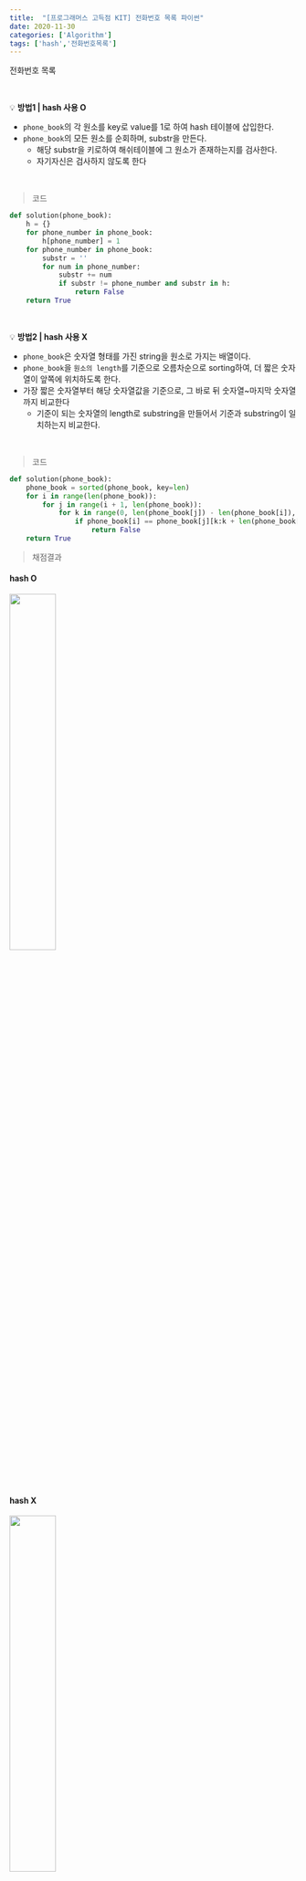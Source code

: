 ```yaml
---
title:  "[프로그래머스 고득점 KIT] 전화번호 목록 파이썬"
date: 2020-11-30
categories: ['Algorithm']
tags: ['hash','전화번호목록']
---
```


전화번호 목록

<br>

:bulb: **방법1 | hash 사용 O**<br>
- `phone_book`의 각 원소를 key로 value를 1로 하여 hash 테이블에 삽입한다.
- `phone_book`의 모든 원소를 순회하며, substr을 만든다.
   - 해당 substr을 키로하여 해쉬테이블에 그 원소가 존재하는지를 검사한다.
   - 자기자신은 검사하지 않도록 한다

<br>

> 코드

```python
def solution(phone_book):
    h = {}
    for phone_number in phone_book:
        h[phone_number] = 1
    for phone_number in phone_book:
        substr = ''
        for num in phone_number:
            substr += num
            if substr != phone_number and substr in h:
                return False
    return True
```

<br>

:bulb: **방법2 | hash 사용 X**<br>
- `phone_book`은 숫자열 형태를 가진 string을 원소로 가지는 배열이다.
- `phone_book`을 `원소의 length`를 기준으로 오름차순으로 sorting하여, 더 짧은 숫자열이 앞쪽에 위치하도록 한다.
- 가장 짧은 숫자열부터 해당 숫자열값을 기준으로, 그 바로 뒤 숫자열~마지막 숫자열까지 비교한다
   - 기준이 되는 숫자열의 length로 substring을 만들어서 기준과 substring이 일치하는지 비교한다.

<br>

> 코드

```python
def solution(phone_book):
    phone_book = sorted(phone_book, key=len)
    for i in range(len(phone_book)):
        for j in range(i + 1, len(phone_book)):
            for k in range(0, len(phone_book[j]) - len(phone_book[i]), len(phone_book[i])):
                if phone_book[i] == phone_book[j][k:k + len(phone_book[i])]:
                    return False
    return True
```


> 채점결과 <br>
#### hash O
<img src="https://user-images.githubusercontent.com/62331803/100557003-6f3d7700-32e9-11eb-936a-cbf96e9b1e39.png" width="40%">
<br>

#### hash X
<img src="https://user-images.githubusercontent.com/62331803/100557187-bd06af00-32ea-11eb-9345-dfecea24e5d9.png" width="40%">
<br>
